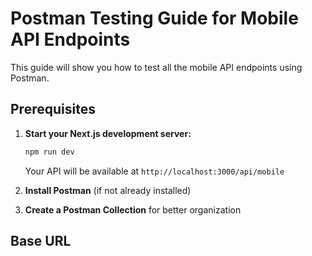 # Postman Testing Guide for Mobile API Endpoints

This guide will show you how to test all the mobile API endpoints using Postman.

## Prerequisites

1. **Start your Next.js development server:**
   ```bash
   npm run dev
   ```
   Your API will be available at `http://localhost:3000/api/mobile`

2. **Install Postman** (if not already installed)
3. **Create a Postman Collection** for better organization

## Base URL